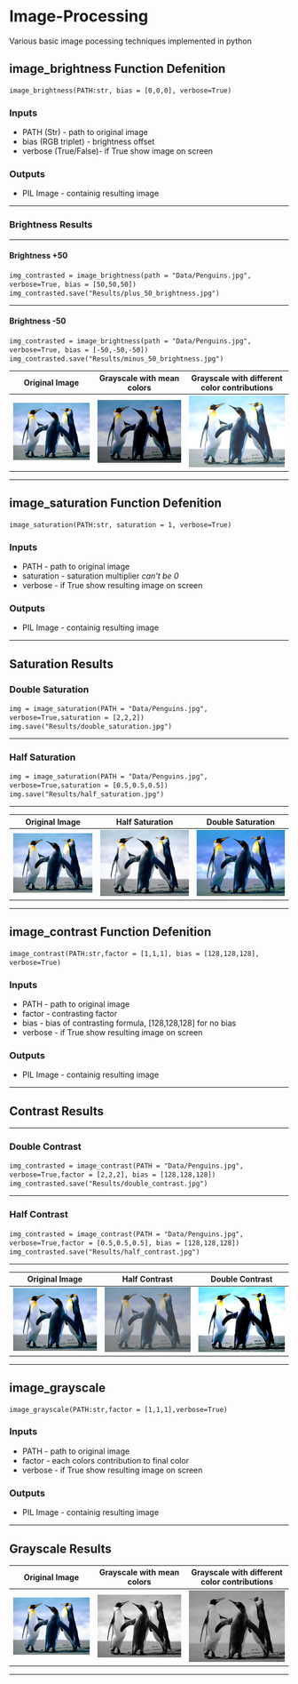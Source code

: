 # Image-Processing

Various basic image pocessing techniques implemented in python

## image_brightness Function Defenition

```
image_brightness(PATH:str, bias = [0,0,0], verbose=True)
```

### Inputs 

+ PATH (Str) - path to original image
+ bias (RGB triplet) - brightness offset
+ verbose (True/False)- if True show image on screen

### Outputs

+ PIL Image - containig resulting image
________

### Brightness Results
________

#### Brightness +50

```
img_contrasted = image_brightness(path = "Data/Penguins.jpg", verbose=True, bias = [50,50,50])
img_contrasted.save("Results/plus_50_brightness.jpg")
```
________

#### Brightness -50

```
img_contrasted = image_brightness(path = "Data/Penguins.jpg", verbose=True, bias = [-50,-50,-50])
img_contrasted.save("Results/minus_50_brightness.jpg")
```

| Original Image                       | Grayscale with mean colors                         | Grayscale with different color contributions        |
|--------------------------------------|----------------------------------------------------|-----------------------------------------------------|
| ![Original Image](Data/Penguins.jpg) | ![Mean Grayscale](Results/minus_50_brightness.jpg) | ![Custom Grayscale](Results/plus_50_brightness.jpg) |

________

## image_saturation Function Defenition

```
image_saturation(PATH:str, saturation = 1, verbose=True)
```

### Inputs 

+ PATH - path to original image
+ saturation - saturation multiplier *can't be 0*
+ verbose - if True show resulting image on screen

### Outputs

+ PIL Image - containig resulting image

________

## Saturation Results


### Double Saturation

```
img = image_saturation(PATH = "Data/Penguins.jpg", verbose=True,saturation = [2,2,2])
img.save("Results/double_saturation.jpg")
```

________

### Half Saturation

```
img = image_saturation(PATH = "Data/Penguins.jpg", verbose=True,saturation = [0.5,0.5,0.5])
img.save("Results/half_saturation.jpg")
```

________

| Original Image                       | Half Saturation                                | Double Saturation                                  |
|--------------------------------------|------------------------------------------------|----------------------------------------------------|
| ![Original Image](Data/Penguins.jpg) | ![Mean Grayscale](Results/half_saturation.jpg) | ![Custom Grayscale](Results/double_saturation.jpg) |
________

## image_contrast Function Defenition

```
image_contrast(PATH:str,factor = [1,1,1], bias = [128,128,128], verbose=True)
```

### Inputs 

+ PATH - path to original image
+ factor - contrasting factor
+ bias - bias of contrasting formula, [128,128,128] for no bias
+ verbose - if True show resulting image on screen

### Outputs

+ PIL Image - containig resulting image

________

## Contrast Results

________

### Double Contrast

```
img_contrasted = image_contrast(PATH = "Data/Penguins.jpg", verbose=True,factor = [2,2,2], bias = [128,128,128])
img_contrasted.save("Results/double_contrast.jpg")
```

________

### Half Contrast

```
img_contrasted = image_contrast(PATH = "Data/Penguins.jpg", verbose=True,factor = [0.5,0.5,0.5], bias = [128,128,128])
img_contrasted.save("Results/half_contrast.jpg")
```

________

| Original Image                       | Half Contrast                                  | Double Contrast                                    |
|--------------------------------------|------------------------------------------------|----------------------------------------------------|
| ![Original Image](Data/Penguins.jpg) | ![Mean Grayscale](Results/half_contrast.jpg) | ![Custom Grayscale](Results/double_contrast.jpg) |

________


## image_grayscale

```
image_grayscale(PATH:str,factor = [1,1,1],verbose=True)
```

### Inputs 

+ PATH - path to original image
+ factor - each colors contribution to final color
+ verbose - if True show resulting image on screen

### Outputs

+ PIL Image - containig resulting image

________

## Grayscale Results

| Original Image                       | Grayscale with mean colors                    | Grayscale with different color contributions      |
|--------------------------------------|-----------------------------------------------|---------------------------------------------------|
| ![Original Image](Data/Penguins.jpg) | ![Mean Grayscale](Results/grayscale_mean.jpg) | ![Custom Grayscale](Results/grayscale_custom.jpg) |

________


